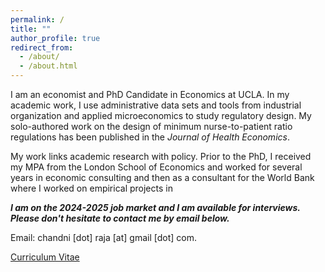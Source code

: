 ```yaml
---
permalink: /
title: ""
author_profile: true
redirect_from: 
  - /about/
  - /about.html
---
```


I am an economist and PhD Candidate in Economics at UCLA. In my academic work, I use administrative data sets and tools from industrial organization and applied microeconomics to study regulatory design. My solo-authored work on the design of minimum nurse-to-patient ratio regulations has been published in the _Journal of Health Economics_. 

 My work links academic research with policy. Prior to the PhD, I received my MPA from the London School of Economics and worked for several years in economic consulting and then as a consultant for the World Bank where I worked on empirical projects in

_**I am on the 2024-2025 job market and I am available for interviews. Please don't hesitate to contact me by email below.**_

Email: chandni [dot] raja [at] gmail [dot] com.

[Curriculum Vitae](./files/cv/chandni_cv.pdf)
